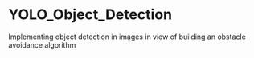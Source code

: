 # YOLO_Object_Detection
Implementing object detection in images in view of building an obstacle avoidance algorithm
